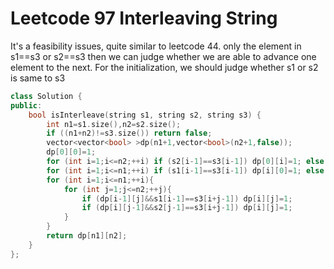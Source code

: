 # Leetcode 97 Interleaving String
It's a feasibility issues, quite similar to leetcode 44.
only the element in s1==s3 or s2==s3 then we can judge whether we are able to advance one element to the next.
For the initialization, we should judge whether s1 or s2 is same to s3
```cpp
class Solution {
public:
    bool isInterleave(string s1, string s2, string s3) {
        int n1=s1.size(),n2=s2.size();
        if ((n1+n2)!=s3.size()) return false;
        vector<vector<bool> >dp(n1+1,vector<bool>(n2+1,false));
        dp[0][0]=1;
        for (int i=1;i<=n2;++i) if (s2[i-1]==s3[i-1]) dp[0][i]=1; else break;
        for (int i=1;i<=n1;++i) if (s1[i-1]==s3[i-1]) dp[i][0]=1; else break;
        for (int i=1;i<=n1;++i){
            for (int j=1;j<=n2;++j){
                if (dp[i-1][j]&&s1[i-1]==s3[i+j-1]) dp[i][j]=1;
                if (dp[i][j-1]&&s2[j-1]==s3[i+j-1]) dp[i][j]=1;
            }
        }
        return dp[n1][n2];
    }
};
```
